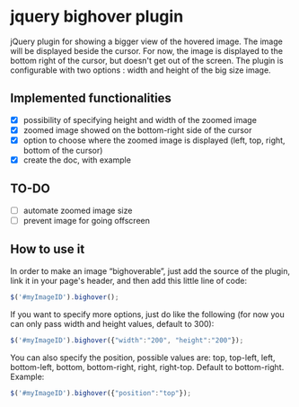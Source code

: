 # jquery bighover plugin

jQuery plugin for showing a bigger view of the hovered image. The image will be displayed beside the cursor. For now, the image is displayed to the bottom right of the cursor, but doesn't get out of the screen. The plugin is configurable with two options : width and height of the big size image.

## Implemented functionalities
- [x] possibility of specifying height and width of the zoomed image
- [x] zoomed image showed on the bottom-right side of the cursor
- [x] option to choose where the zoomed image is displayed (left, top, right, bottom of the cursor)
- [x] create the doc, with example

## TO-DO
- [ ] automate zoomed image size
- [ ] prevent image for going offscreen

## How to use it
In order to make an image “bighoverable”, just add the source of the plugin, link it in your page's header, and then add this little line of code:
```javascript
$('#myImageID').bighover();
```
If you want to specify more options, just do like the following (for now you can only pass width and height values, default to 300):
```javascript
$('#myImageID').bighover({"width":"200", "height":"200"});
```

You can also specify the position, possible values are: top, top-left, left, bottom-left, bottom, bottom-right, right, right-top. Default to bottom-right.
Example:
```javascript
$('#myImageID').bighover({"position":"top"});
```